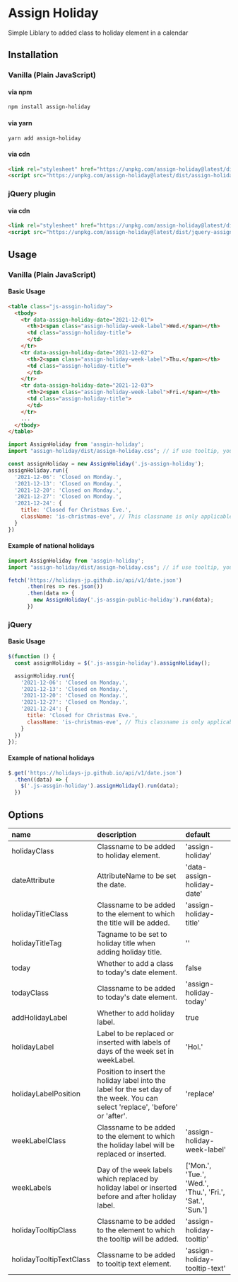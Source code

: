 # Assign Holiday
Simple Liblary to added class to holiday element in a calendar


## Installation

### Vanilla (Plain JavaScript)

#### via npm
```sh
npm install assign-holiday
```

#### via yarn
```sh
yarn add assign-holiday
```

#### via cdn

```html
<link rel="stylesheet" href="https://unpkg.com/assign-holiday@latest/dist/assign-holiday.css">
<script src="https://unpkg.com/assign-holiday@latest/dist/assign-holiday.js"></script>
```

### jQuery plugin
#### via cdn
```html
<link rel="stylesheet" href="https://unpkg.com/assign-holiday@latest/dist/assign-holiday.css">
<script src="https://unpkg.com/assign-holiday@latest/dist/jquery-assign-holiday.js"></script>
```

## Usage

### Vanilla  (Plain JavaScript)

#### Basic Usage

```html
<table class="js-assgin-holiday">
  <tbody>
    <tr data-assign-holiday-date="2021-12-01">
      <th>1<span class="assign-holiday-week-label">Wed.</span></th>
      <td class="assign-holiday-title">
      </td>
    </tr>
    <tr data-assign-holiday-date="2021-12-02">
      <th>2<span class="assign-holiday-week-label">Thu.</span></th>
      <td class="assign-holiday-title">
      </td>
    </tr>
    <tr data-assign-holiday-date="2021-12-03">
      <th>2<span class="assign-holiday-week-label">Fri.</span></th>
      <td class="assign-holiday-title">
      </td>
    </tr>
    ...
  </tbody>
</table>
```

```javascript
import AssignHoliday from 'assgin-holiday';
import "assign-holiday/dist/assign-holiday.css"; // if use tooltip, you need to install css

const assignHoliday = new AssignHoliday('.js-assign-holiday');
assignHoliday.run({
  '2021-12-06': 'Closed on Monday.',
  '2021-12-13': 'Closed on Monday.',
  '2021-12-20': 'Closed on Monday.',
  '2021-12-27': 'Closed on Monday.',
  '2021-12-24': {
    title: 'Closed for Christmas Eve.',
    className: 'is-christmas-eve', // This classname is only applicable on 2021-12-25.
  }
})
```

#### Example of national holidays
```javascript
import AssignHoliday from 'assgin-holiday';
import "assign-holiday/dist/assign-holiday.css"; // if use tooltip, you need to install css

fetch('https://holidays-jp.github.io/api/v1/date.json')
      .then(res => res.json())
      .then(data => {
        new AssignHoliday('.js-assgin-public-holiday').run(data);
      })
```

### jQuery

#### Basic Usage

```javascript
$(function () {
  const assignHoliday = $('.js-assgin-holiday').assignHoliday();

  assignHoliday.run({
    '2021-12-06': 'Closed on Monday.',
    '2021-12-13': 'Closed on Monday.',
    '2021-12-20': 'Closed on Monday.',
    '2021-12-27': 'Closed on Monday.',
    '2021-12-24': {
      title: 'Closed for Christmas Eve.',
      className: 'is-christmas-eve', // This classname is only applicable on 2021-12-25.
    }
  })
});
```

#### Example of national holidays
```javascript
$.get('https://holidays-jp.github.io/api/v1/date.json')
  .then((data) => {
    $('.js-assgin-holiday').assignHoliday().run(data);
  })
```
## Options
| name | description | default |
|:---|:---|:---|
| holidayClass | Classname to be added to holiday element. | 'assign-holiday' |
| dateAttribute | AttributeName to be set the date. | 'data-assign-holiday-date' |
| holidayTitleClass | Classname to be added to the element to which the title will be added. | 'assign-holiday-title' |
| holidayTitleTag | Tagname to be set to holiday title when adding holiday title. | '' |
| today | Whether to add a class to today's date element. | false |
| todayClass | Classname to be added to today's date element. | 'assign-holiday-today' |
| addHolidayLabel | Whether to add holiday label. | true |
| holidayLabel | Label to be replaced or inserted with labels of days of the week set in weekLabel. | 'Hol.' |
| holidayLabelPosition | Position to insert the holiday label into the label for the set day of the week. You can select 'replace', 'before' or 'after'. | 'replace' |
| weekLabelClass | Classname to be added to the element to which the holiday label will be replaced or inserted. | 'assign-holiday-week-label' |
| weekLabels | Day of the week labels which replaced by holiday label or inserted before and after holiday label. | ['Mon.', 'Tue.', 'Wed.', 'Thu.', 'Fri.', 'Sat.', 'Sun.'] |
| holidayTooltipClass | Classname to be added to the element to which the tooltip will be added. | 'assign-holiday-tooltip' |
| holidayTooltipTextClass | Classname to be added to tooltip text element. | 'assign-holiday-tooltip-text' |
